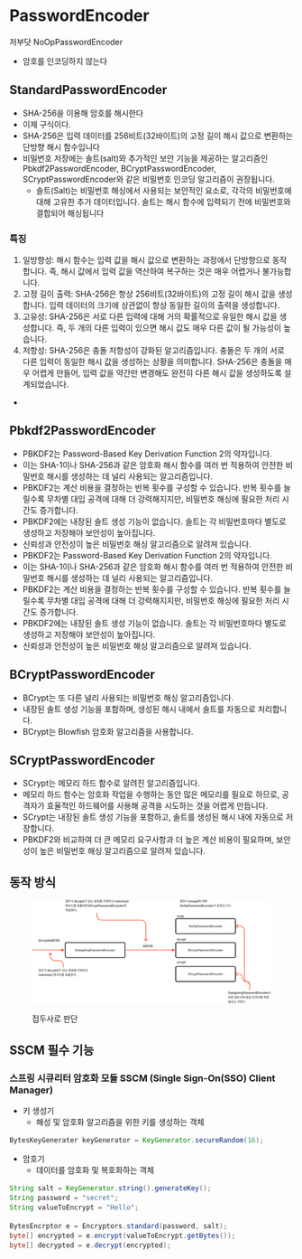 # PasswordEncoder

저부닷 NoOpPasswordEncoder

* 암호를 인코딩하지 않는다

## StandardPasswordEncoder

* SHA-256을 이용해 암호를 해시한다
* 이제 구식이다.
* SHA-256은 입력 데이터를 256비트(32바이트)의 고정 길이 해시 값으로 변환하는 단방향 해시 함수입니다
* 비밀번호 저장에는 솔트(salt)와 추가적인 보안 기능을 제공하는 알고리즘인 Pbkdf2PasswordEncoder, BCryptPasswordEncoder, SCryptPasswordEncoder와 같은 비밀번호 인코딩 알고리즘이 권장됩니다.
  * 솔트(Salt)는 비밀번호 해싱에서 사용되는 보안적인 요소로, 각각의 비밀번호에 대해 고유한 추가 데이터입니다. 솔트는 해시 함수에 입력되기 전에 비밀번호와 결합되어 해싱됩니다

### 특징

1. 일방향성: 해시 함수는 입력 값을 해시 값으로 변환하는 과정에서 단방향으로 동작합니다. 즉, 해시 값에서 입력 값을 역산하여 복구하는 것은 매우 어렵거나 불가능합니다.
2. 고정 길이 출력: SHA-256은 항상 256비트(32바이트)의 고정 길이 해시 값을 생성합니다. 입력 데이터의 크기에 상관없이 항상 동일한 길이의 출력을 생성합니다.
3. 고유성: SHA-256은 서로 다른 입력에 대해 거의 확률적으로 유일한 해시 값을 생성합니다. 즉, 두 개의 다른 입력이 있으면 해시 값도 매우 다른 값이 될 가능성이 높습니다.
4. 저항성: SHA-256은 충돌 저항성이 강화된 알고리즘입니다. 충돌은 두 개의 서로 다른 입력이 동일한 해시 값을 생성하는 상황을 의미합니다. SHA-256은 충돌을 매우 어렵게 만들어, 입력 값을 약간만 변경해도 완전히 다른 해시 값을 생성하도록 설계되었습니다.

*

## Pbkdf2PasswordEncoder

* PBKDF2는 Password-Based Key Derivation Function 2의 약자입니다.
* 이는 SHA-1이나 SHA-256과 같은 암호화 해시 함수를 여러 번 적용하여 안전한 비밀번호 해시를 생성하는 데 널리 사용되는 알고리즘입니다.
* PBKDF2는 계산 비용을 결정하는 반복 횟수를 구성할 수 있습니다. 반복 횟수를 늘릴수록 무차별 대입 공격에 대해 더 강력해지지만, 비밀번호 해싱에 필요한 처리 시간도 증가합니다.
* PBKDF2에는 내장된 솔트 생성 기능이 없습니다. 솔트는 각 비밀번호마다 별도로 생성하고 저장해야 보안성이 높아집니다.
* 신뢰성과 안전성이 높은 비밀번호 해싱 알고리즘으로 알려져 있습니다.
* PBKDF2는 Password-Based Key Derivation Function 2의 약자입니다.
* 이는 SHA-1이나 SHA-256과 같은 암호화 해시 함수를 여러 번 적용하여 안전한 비밀번호 해시를 생성하는 데 널리 사용되는 알고리즘입니다.
* PBKDF2는 계산 비용을 결정하는 반복 횟수를 구성할 수 있습니다. 반복 횟수를 늘릴수록 무차별 대입 공격에 대해 더 강력해지지만, 비밀번호 해싱에 필요한 처리 시간도 증가합니다.
* PBKDF2에는 내장된 솔트 생성 기능이 없습니다. 솔트는 각 비밀번호마다 별도로 생성하고 저장해야 보안성이 높아집니다.
* 신뢰성과 안전성이 높은 비밀번호 해싱 알고리즘으로 알려져 있습니다.

## BCryptPasswordEncoder

* BCrypt는 또 다른 널리 사용되는 비밀번호 해싱 알고리즘입니다.
* 내장된 솔트 생성 기능을 포함하며, 생성된 해시 내에서 솔트를 자동으로 처리합니다.
* BCrypt는 Blowfish 암호화 알고리즘을 사용합니다.

## SCryptPasswordEncoder

* SCrypt는 메모리 하드 함수로 알려진 알고리즘입니다.
* 메모리 하드 함수는 암호화 작업을 수행하는 동안 많은 메모리를 필요로 하므로, 공격자가 효율적인 하드웨어를 사용해 공격을 시도하는 것을 어렵게 만듭니다.
* SCrypt는 내장된 솔트 생성 기능을 포함하고, 솔트를 생성된 해시 내에 자동으로 저장합니다.
* PBKDF2와 비교하여 더 큰 메모리 요구사항과 더 높은 계산 비용이 필요하며, 보안성이 높은 비밀번호 해싱 알고리즘으로 알려져 있습니다.

## 동작 방식

<figure><img src="../../../.gitbook/assets/image (7) (1) (1).png" alt=""><figcaption><p>접두사로 판단</p></figcaption></figure>

## SSCM 필수 기능

### 스프링 시큐리터 암호화 모듈 SSCM (Single Sign-On(SSO) Client Manager)

* 키 생성기
  * 해성 및 암호화 알고리즘을 위한 키를 생성하는 객체

```java
BytesKeyGenerater keyGenerator = KeyGenerator.secureRandom(16);
```

* 암호기
  * 데이터를 암호화 및 복호화하는 객체

```java
String salt = KeyGenerator.string().generateKey();
String password = "secret";
String valueToEncrypt = "Hello";

BytesEncrptor e = Encryptors.standard(password, salt);
byte[] encrypted = e.encrypt(valueToEncrypt.getBytes());
byte[] decrypted = e.decrypt(encrypted);
```
